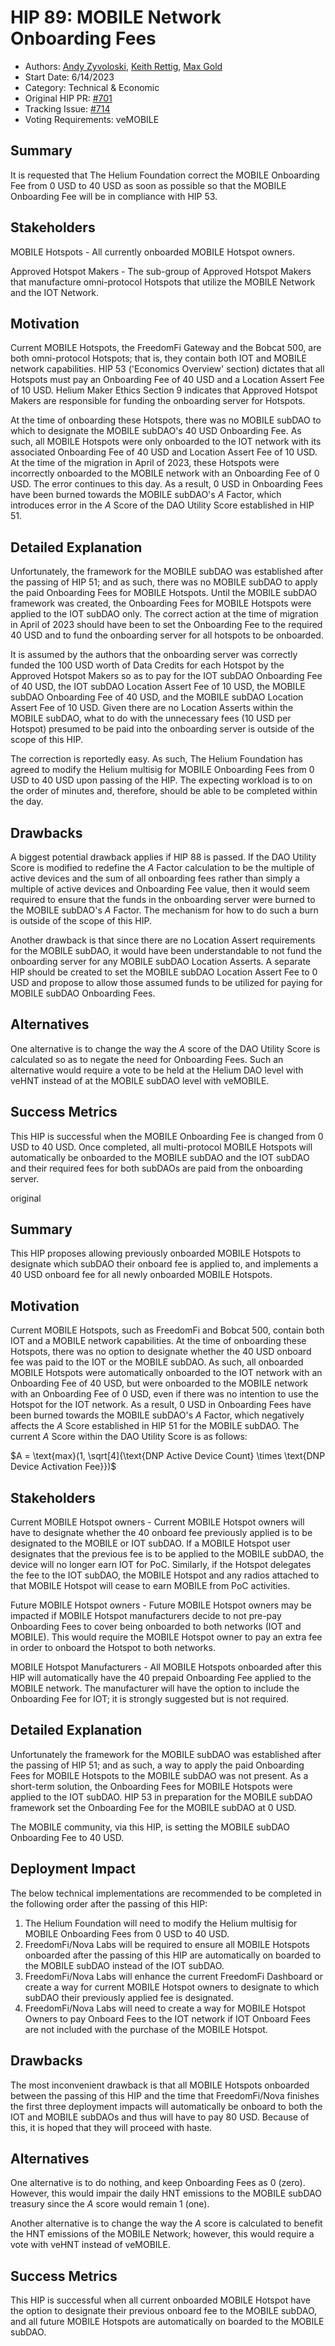 # HIP 89: MOBILE Network Onboarding Fees 
- Authors: [Andy Zyvoloski](https://github.com/heatedlime), [Keith Rettig](https://github.com/keithrettig), [Max Gold](https://github.com/MaxGold91)
- Start Date: 6/14/2023
- Category: Technical & Economic
- Original HIP PR: [#701](https://github.com/helium/HIP/pull/701)
- Tracking Issue: [#714](https://github.com/helium/HIP/issues/714)
- Voting Requirements: veMOBILE

## Summary
It is requested that The Helium Foundation correct the MOBILE Onboarding Fee from 0 USD to 40 USD as soon as possible so that the MOBILE Onboarding Fee will be in compliance with HIP 53.

## Stakeholders
MOBILE Hotspots - All currently onboarded MOBILE Hotspot owners. 

Approved Hotspot Makers - The sub-group of Approved Hotspot Makers that manufacture omni-protocol Hotspots that utilize the MOBILE Network and the IOT Network.  

## Motivation
Current MOBILE Hotspots, the FreedomFi Gateway and the Bobcat 500, are both omni-protocol Hotspots; that is, they contain both IOT and MOBILE network capabilities.  HIP 53 ('Economics Overview' section) dictates that all Hotspots must pay an Onboarding Fee of 40 USD and a Location Assert Fee of 10 USD.  Helium Maker Ethics Section 9 indicates that Approved Hotspot Makers are responsible for funding the onboarding server for Hotspots.

At the time of onboarding these Hotspots, there was no MOBILE subDAO to which to designate the MOBILE subDAO's 40 USD Onboarding Fee.  As such, all MOBILE Hotspots were only onboarded to the IOT network with its associated Onboarding Fee of 40 USD and Location Assert Fee of 10 USD.  At the time of the migration in April of 2023, these Hotspots were incorrectly onboarded to the MOBILE network with an Onboarding Fee of 0 USD.  The error continues to this day.  As a result, 0 USD in Onboarding Fees have been burned towards the MOBILE subDAO's $A$ Factor, which introduces error in the $A$ Score of the DAO Utility Score established in HIP 51.

## Detailed Explanation
Unfortunately, the framework for the MOBILE subDAO was established after the passing of HIP 51; and as such, there was no MOBILE subDAO to apply the paid Onboarding Fees for MOBILE Hotspots.  Until the MOBILE subDAO framework was created, the Onboarding Fees for MOBILE Hotspots were applied to the IOT subDAO only.  The correct action at the time of migration in April of 2023 should have been to set the Onboarding Fee to the required 40 USD and to fund the onboarding server for all hotspots to be onboarded.

It is assumed by the authors that the onboarding server was correctly funded the 100 USD worth of Data Credits for each Hotspot by the Approved Hotspot Makers so as to pay for the IOT subDAO Onboarding Fee of 40 USD, the IOT subDAO Location Assert Fee of 10 USD, the MOBILE subDAO Onboarding Fee of 40 USD, and the MOBILE subDAO Location Assert Fee of 10 USD.  Given there are no Location Asserts within the MOBILE subDAO, what to do with the unnecessary fees (10 USD per Hotspot) presumed to be paid into the onboarding server is outside of the scope of this HIP.

The correction is reportedly easy.  As such, The Helium Foundation has agreed to modify the Helium multisig for MOBILE Onboarding Fees from 0 USD to 40 USD upon passing of the HIP.  The expecting workload is to on the order of minutes and, therefore, should be able to be completed within the day.

## Drawbacks
A biggest potential drawback applies if HIP 88 is passed.  If the DAO Utility Score is modified to redefine the $A$ Factor calculation to be the multiple of active devices and the sum of all onboarding fees rather than simply a multiple of active devices and Onboarding Fee value, then it would seem required to ensure that the funds in the onboarding server were burned to the MOBILE subDAO's $A$ Factor.  The mechanism for how to do such a burn is outside of the scope of this HIP.

Another drawback is that since there are no Location Assert requirements for the MOBILE subDAO, it would have been understandable to not fund the onboarding server for any MOBILE subDAO Location Asserts.  A separate HIP should be created to set the MOBILE subDAO Location Assert Fee to 0 USD and propose to allow those assumed funds to be utilized for paying for MOBILE subDAO Onboarding Fees.

## Alternatives
One alternative is to change the way the $A$ score of the DAO Utility Score is calculated so as to negate the need for Onboarding Fees.  Such an alternative would require a vote to be held at the Helium DAO level with veHNT instead of at the MOBILE subDAO level with veMOBILE.

## Success Metrics
This HIP is successful when the MOBILE Onboarding Fee is changed from 0 USD to 40 USD.  Once completed, all multi-protocol MOBILE Hotspots will automatically be onboarded to the MOBILE subDAO and the IOT subDAO and their required fees for both subDAOs are paid from the onboarding server.



original


## Summary
This HIP proposes allowing previously onboarded MOBILE Hotspots to designate which subDAO their onboard fee is applied to, and implements a 40 USD onboard fee for all newly onboarded MOBILE Hotspots. 

## Motivation
Current MOBILE Hotspots, such as FreedomFi and Bobcat 500, contain both IOT and a MOBILE network capabilities. At the time of onboarding these Hotspots, there was no option to designate whether the 40 USD onboard fee was paid to the IOT or the MOBILE subDAO. As such, all onboarded MOBILE Hotspots were automatically onboarded to the IOT network with an Onboarding Fee of 40 USD, but were onboarded to the MOBILE network with an Onboarding Fee of 0 USD, even if there was no intention to use the Hotspot for the IOT network. As a result, 0 USD in Onboarding Fees have been burned towards the MOBILE subDAO's $A$ Factor, which negatively affects the $A$ Score established in HIP 51 for the MOBILE subDAO. The current $A$ Score within the DAO Utility Score is as follows:

$A = \text{max}(1, \sqrt[4]{\text{DNP Active Device Count} \times \text{DNP Device Activation Fee}})$

## Stakeholders
Current MOBILE Hotspot owners - Current MOBILE Hotspot owners will have to designate whether the 40 onboard fee previously applied is to be designated to the MOBILE or IOT subDAO. If a MOBILE Hotspot user designates that the previous fee is to be applied to the MOBILE subDAO, the device will no longer earn IOT for PoC. Similarly, if the Hotspot delegates the fee to the IOT subDAO, the MOBILE Hotspot and any radios attached to that MOBILE Hotspot will cease to earn MOBILE from PoC activities. 

Future MOBILE Hotspot owners - Future MOBILE Hotspot owners may be impacted if MOBILE Hotspot manufacturers decide to not pre-pay Onboarding Fees to cover being onboarded to both networks (IOT and MOBILE). This would require the MOBILE Hotspot owner to pay an extra fee in order to onboard the Hotspot to both networks.

MOBILE Hotspot Manufacturers - All MOBILE Hotspots onboarded after this HIP will automatically have the 40 prepaid Onboarding Fee applied to the MOBILE network. The manufacturer will have the option to include the Onboarding Fee for IOT; it is strongly suggested but is not required.  

## Detailed Explanation
Unfortunately the framework for the MOBILE subDAO was established after the passing of HIP 51; and as such, a way to apply the paid Onboarding Fees for MOBILE Hotspots to the MOBILE subDAO was not present.  As a short-term solution, the Onboarding Fees for MOBILE Hotspots were applied to the IOT subDAO. HIP 53 in preparation for the MOBILE subDAO framework set the Onboarding Fee for the MOBILE subDAO at 0 USD.

The MOBILE community, via this HIP, is setting the MOBILE subDAO Onboarding Fee to 40 USD.

## Deployment Impact

The below technical implementations are recommended to be completed in the following order after the passing of this HIP:

1. The Helium Foundation will need to modify the Helium multisig for MOBILE Onboarding Fees from 0 USD to 40 USD.
2. FreedomFi/Nova Labs will be required to ensure all MOBILE Hotspots onboarded after the passing of this HIP are automatically on boarded to the MOBILE subDAO instead of the IOT subDAO.
3. FreedomFi/Nova Labs will enhance the current FreedomFi Dashboard or create a way for current MOBILE Hotspot owners to designate to which subDAO their previously applied fee is designated.
4. FreedomFi/Nova Labs will need to create a way for MOBILE Hotspot Owners to pay Onboard Fees to the IOT network if IOT Onboard Fees are not included with the purchase of the MOBILE Hotspot.

## Drawbacks

The most inconvenient drawback is that all MOBILE Hotspots onboarded between the passing of this HIP and the time that FreedomFi/Nova finishes the first three deployment impacts will automatically be onboard to both the IOT and MOBILE subDAOs and thus will have to pay 80 USD.  Because of this, it is hoped that they will proceed with haste.

## Alternatives
One alternative is to do nothing, and keep Onboarding Fees as $0$ (zero). However, this would impair the daily HNT emissions to the MOBILE subDAO treasury since the $A$ score would remain $1$ (one). 

Another alternative is to change the way the $A$ score is calculated to benefit the HNT emissions of the MOBILE Network; however, this would require a vote with veHNT instead of veMOBILE. 

## Success Metrics
This HIP is successful when all current onboarded MOBILE Hotspot have the option to designate their previous onboard fee to the MOBILE subDAO, and all future MOBILE Hotspots are automatically on boarded to the MOBILE subDAO.
